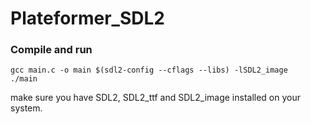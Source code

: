 # Plateformer_SDL2

### Compile and run
```
gcc main.c -o main $(sdl2-config --cflags --libs) -lSDL2_image
./main
```
make sure you have SDL2, SDL2_ttf and SDL2_image installed on your system.